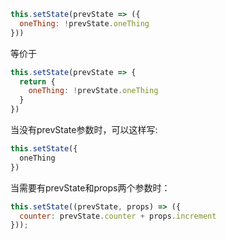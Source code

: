 ```jsx
this.setState(prevState => ({
  oneThing: !prevState.oneThing
}))
```
等价于
```jsx
this.setState(prevState => {
  return {
    oneThing: !prevState.oneThing
  }
})
```

当没有prevState参数时，可以这样写:
```jsx
this.setState({
  oneThing
})

```

当需要有prevState和props两个参数时：
```jsx
this.setState((prevState, props) => ({
  counter: prevState.counter + props.increment
}));
```